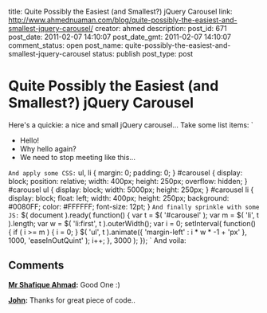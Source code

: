 title: Quite Possibly the Easiest (and Smallest?) jQuery Carousel
link: http://www.ahmednuaman.com/blog/quite-possibly-the-easiest-and-smallest-jquery-carousel/
creator: ahmed
description: 
post_id: 671
post_date: 2011-02-07 14:10:07
post_date_gmt: 2011-02-07 14:10:07
comment_status: open
post_name: quite-possibly-the-easiest-and-smallest-jquery-carousel
status: publish
post_type: post

# Quite Possibly the Easiest (and Smallest?) jQuery Carousel

Here's a quickie: a nice and small jQuery carousel... Take some list items: `

  * Hello!
  * Why hello again?
  * We need to stop meeting like this...

` And apply some CSS: ` ul, li { margin: 0; padding: 0; } #carousel { display: block; position: relative; width: 400px; height: 250px; overflow: hidden; } #carousel ul { display: block; width: 5000px; height: 250px; } #carousel li { display: block; float: left; width: 400px; height: 250px; background: #0080FF; color: #FFFFFF; font-size: 12pt; } ` And finally sprinkle with some JS: ` $( document ).ready( function() { var t = $( '#carousel' ); var m = $( 'li', t ).length; var w = $( 'li:first', t ).outerWidth(); var i = 0; setInterval( function() { if ( i >= m ) { i = 0; } $( 'ul', t ).animate({ 'margin-left' : i * w * -1 + 'px' }, 1000, 'easeInOutQuint' ); i++; }, 3000 ); }); ` And voila:

## Comments

**[Mr Shafique Ahmad](#431 "2011-02-18 08:33:00"):** Good One :)

**[John](#442 "2011-11-26 09:55:00"):** Thanks for great piece of code..

